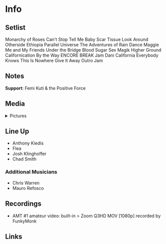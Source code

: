 # Info

## Setlist

Monarchy of Roses
Can't Stop
Tell Me Baby
Scar Tissue
Look Around
Otherside
Ethiopia
Parallel Universe
The Adventures of Rain Dance Maggie
Me and My Friends
Under the Bridge
Blood Sugar Sex Magik
Higher Ground
Californication
By the Way
ENCORE BREAK
Jam
Dani California
Everybody Knows This Is Nowhere
Give It Away
Outro Jam

## Notes

**Support**: Femi Kuti & the Positive Force

## Media 

<details>
  <summary>Pictures</summary>
  <!--<img alt="Setlist" title="Setlist" src="_.jpg" height="200" />
  <img alt="Flyer" title="Flyer" src="_.jpg" height="200" />-->
</details>

## Line Up

* Anthony Kiedis
* Flea
* Josh Klinghoffer
* Chad Smith

### Additional Musicians

* Chris Warren  
* Mauro Refosco

## Recordings

* AMT #1 amateur video: built-in > Zoom Q3HD MOV [1080p] recorded by FunkyMonk

## Links